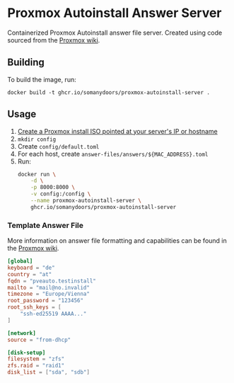 # Proxmox Autoinstall Answer Server

Containerized Proxmox Autoinstall answer file server. Created using code sourced from the [Proxmox wiki](https://pve.proxmox.com/wiki/Automated_Installation#Serving_Answer_Files_via_HTTP).

## Building

To build the image, run:

`docker build -t ghcr.io/somanydoors/proxmox-autoinstall-server .`

## Usage

1. [Create a Proxmox install ISO pointed at your server's IP or hostname]()
2. `mkdir config`
3. Create `config/default.toml`
4. For each host, create `answer-files/answers/${MAC_ADDRESS}.toml`
5. Run:
    ```bash
    docker run \
        -d \
        -p 8000:8000 \
        -v config:/config \
        --name proxmox-autoinstall-server \
        ghcr.io/somanydoors/proxmox-autoinstall-server
    ```

### Template Answer File

More information on answer file formatting and capabilities can be found in the [Proxmox wiki](https://pve.proxmox.com/wiki/Automated_Installation#Answer_File_Format_2).

```toml
[global]
keyboard = "de"
country = "at"
fqdn = "pveauto.testinstall"
mailto = "mail@no.invalid"
timezone = "Europe/Vienna"
root_password = "123456"
root_ssh_keys = [
    "ssh-ed25519 AAAA..."
]

[network]
source = "from-dhcp"

[disk-setup]
filesystem = "zfs"
zfs.raid = "raid1"
disk_list = ["sda", "sdb"]
```
